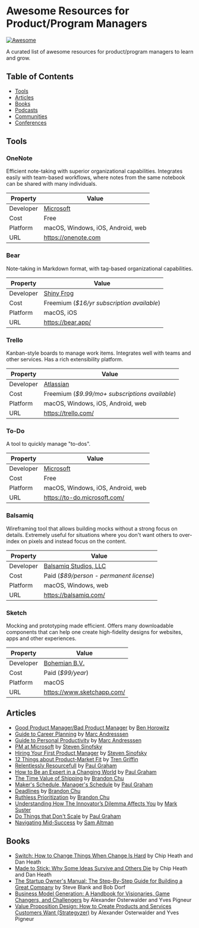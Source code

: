 # Awesome Resources for Product/Program Managers

[![Awesome](https://awesome.re/badge-flat2.svg)](https://awesome.re)

A curated list of awesome resources for product/program managers to learn and grow.

## Table of Contents

* [Tools](#tools)
* [Articles](#articles)
* [Books](#books)
* [Podcasts](#podcasts)
* [Communities](#communities)
* [Conferences](#conferences)

## Tools

### OneNote

Efficient note-taking with superior organizational capabilities. Integrates easily with team-based workflows, where notes from the same notebook can be shared with many individuals.

| Property | Value |
|-----------|------|
| Developer | [Microsoft](https://microsoft.com) |
| Cost | Free |
| Platform | macOS, Windows, iOS, Android, web |
| URL | https://onenote.com |

### Bear

Note-taking in Markdown format, with tag-based organizational capabilities.

| Property | Value |
|-----------|------|
| Developer | [Shiny Frog](http://www.shinyfrog.net/) |
| Cost | Freemium (_$16/yr subscription available_) |
| Platform | macOS, iOS |
| URL | https://bear.app/ |

### Trello

Kanban-style boards to manage work items. Integrates well with teams and other services. Has a rich extensibility platform.

| Property | Value |
|-----------|------|
| Developer | [Atlassian](https://www.atlassian.com/) |
| Cost | Freemium (_$9.99/mo+ subscriptions available_) |
| Platform | macOS, Windows, iOS, Android, web |
| URL | https://trello.com/ |

### To-Do

A tool to quickly manage "to-dos".

| Property | Value |
|-----------|------|
| Developer | [Microsoft](https://www.microsoft.com/) |
| Cost | Free |
| Platform | macOS, Windows, iOS, Android, web |
| URL | https://to-do.microsoft.com/ |

### Balsamiq

Wireframing tool that allows building mocks without a strong focus on details. Extremely useful for situations where you don't want others to over-index on pixels and instead focus on the content.

| Property | Value |
|-----------|------|
| Developer | [Balsamiq Studios, LLC](https://balsamiq.com/) |
| Cost | Paid (_$89/person - permanent license_) |
| Platform | macOS, Windows, web |
| URL | https://balsamiq.com/ |

### Sketch

Mocking and prototyping made efficient. Offers many downloadable components that can help one create high-fidelity designs for websites, apps and other experiences.

| Property | Value |
|-----------|------|
| Developer | [Bohemian B.V.](https://www.sketchapp.com/about-us/) |
| Cost | Paid (_$99/year_) |
| Platform | macOS |
| URL | https://www.sketchapp.com/ |

## Articles

* [Good Product Manager/Bad Product Manager](https://a16z.com/2012/06/15/good-product-managerbad-product-manager/) by [Ben Horowitz](https://twitter.com/bhorowitz)
* [Guide to Career Planning](https://pmarchive.com/guide_to_career_planning_part0.html) by [Marc Andresssen](https://twitter.com/pmarca)
* [Guide to Personal Productivity](https://pmarchive.com/guide_to_personal_productivity.html) by [Marc Andresssen](https://twitter.com/pmarca)
* [PM at Microsoft](https://blogs.msdn.microsoft.com/techtalk/2005/12/16/pm-at-microsoft/) by [Steven Sinofsky](https://twitter.com/stevesi)
* [Hiring Your First Product Manager](https://blog.learningbyshipping.com/2015/04/07/hiring-your-first-product-manager/) by [Steven Sinofsky](https://twitter.com/stevesi)
* [12 Things about Product-Market Fit](https://a16z.com/2017/02/18/12-things-about-product-market-fit/) by [Tren Griffin](https://twitter.com/trengriffin)
* [Relentlessly Resourcefull](http://www.paulgraham.com/relres.html) by [Paul Graham](https://twitter.com/paulg)
* [How to Be an Expert in a Changing World](http://www.paulgraham.com/ecw.html) by [Paul Graham](https://twitter.com/paulg)
* [The Time Value of Shipping](https://blackboxofpm.com/the-time-value-of-shipping-6deaf8d7d565) by [Brandon Chu](https://twitter.com/brandonmchu)
* [Maker's Schedule, Manager's Schedule](http://www.paulgraham.com/makersschedule.html) by [Paul Graham](https://twitter.com/paulg)
* [Deadlines](https://blackboxofpm.com/deadlines-d6925e5c694f) by [Brandon Chu](https://twitter.com/brandonmchu)
* [Ruthless Prioritization](https://blackboxofpm.com/ruthless-prioritization-e4256e3520a9) by [Brandon Chu](https://twitter.com/brandonmchu)
* [Understanding How The Innovator’s Dilemma Affects You](https://bothsidesofthetable.com/understanding-how-the-innovator-s-dilemma-affects-you-75563219a58d) by [Mark Suster](https://twitter.com/msuster)
* [Do Things that Don't Scale](http://paulgraham.com/ds.html) by [Paul Graham](https://twitter.com/paulg)
* [Navigating Mid-Success](https://blog.ycombinator.com/navigating-mid-success/) by [Sam Altman](https://twitter.com/sama)

## Books

* [Switch: How to Change Things When Change Is Hard](https://www.amazon.com/Switch-Change-Things-When-Hard/dp/0385528752) by Chip Heath and Dan Heath
* [Made to Stick: Why Some Ideas Survive and Others Die](https://www.amazon.com/Made-Stick-Ideas-Survive-Others/dp/1400064287) by Chip Heath and Dan Heath
* [The Startup Owner's Manual: The Step-By-Step Guide for Building a Great Company](https://www.amazon.com/Startup-Owners-Manual-Step-Step/dp/0984999302) by Steve Blank and Bob Dorf
* [Business Model Generation: A Handbook for Visionaries, Game Changers, and Challengers](https://www.amazon.com/Business-Model-Generation-Visionaries-Challengers/dp/0470876417) by Alexander Osterwalder and Yves Pigneur
* [Value Proposition Design: How to Create Products and Services Customers Want (Strategyzer)](https://www.amazon.com/Value-Proposition-Design-Customers-Strategyzer/dp/1118968050) by Alexander Osterwalder and Yves Pigneur


